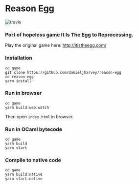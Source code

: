 # Reason Egg

![travis](https://travis-ci.org/danieljharvey/reason-egg.svg?branch=master)

### Port of hopeless game It Is The Egg to Reprocessing.

Play the original game here: http://itistheegg.com/

### Installation

```
cd game
git clone https://github.com/danieljharvey/reason-egg
cd reason-egg
yarn install
```

### Run in browser

```
cd game
yarn build:web:watch
```

Then open `index.html` in browser.

### Run in OCaml bytecode

```
cd game
yarn build
yarn start
```

### Compile to native code

```
cd game
yarn build:native
yarn start:native
```
